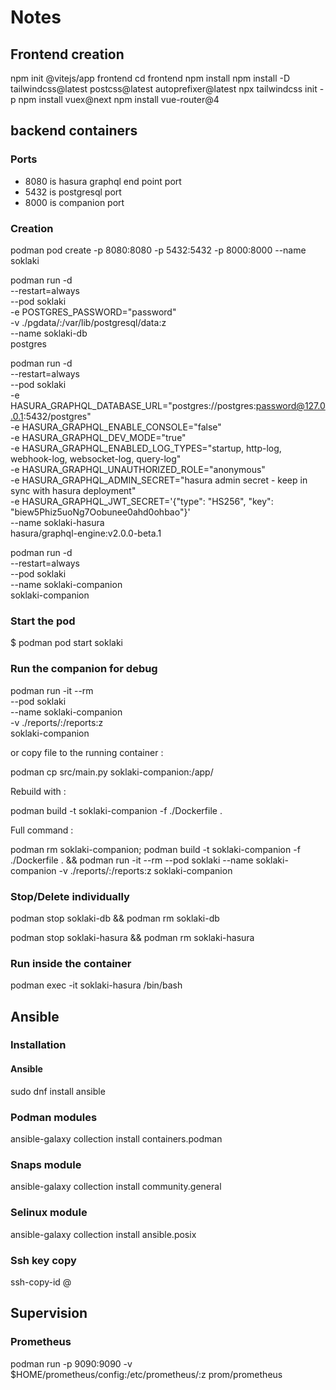 # Notes

## Frontend creation

npm init @vitejs/app frontend
cd frontend
npm install
npm install -D tailwindcss@latest postcss@latest autoprefixer@latest
npx tailwindcss init -p
npm install vuex@next
npm install vue-router@4

## backend containers

### Ports

- 8080 is hasura graphql end point port
- 5432 is postgresql port
- 8000 is companion port

### Creation

podman pod create -p 8080:8080 -p 5432:5432 -p 8000:8000 --name soklaki

podman run -d \
 --restart=always \
 --pod soklaki \
 -e POSTGRES_PASSWORD="password" \
 -v ./pgdata/:/var/lib/postgresql/data:z \
 --name soklaki-db \
 postgres

podman run -d \
 --restart=always \
 --pod soklaki \
 -e HASURA_GRAPHQL_DATABASE_URL="postgres://postgres:password@127.0.0.1:5432/postgres" \
 -e HASURA_GRAPHQL_ENABLE_CONSOLE="false" \
 -e HASURA_GRAPHQL_DEV_MODE="true" \
 -e HASURA_GRAPHQL_ENABLED_LOG_TYPES="startup, http-log, webhook-log, websocket-log, query-log" \
 -e HASURA_GRAPHQL_UNAUTHORIZED_ROLE="anonymous" \
 -e HASURA_GRAPHQL_ADMIN_SECRET="hasura admin secret - keep in sync with hasura deployment" \
 -e HASURA_GRAPHQL_JWT_SECRET='{"type": "HS256", "key": "biew5Phiz5uoNg7Oobunee0ahd0ohbao"}' \
 --name soklaki-hasura \
 hasura/graphql-engine:v2.0.0-beta.1

podman run -d \
 --restart=always \
 --pod soklaki \
 --name soklaki-companion \
 soklaki-companion

### Start the pod

$ podman pod start soklaki

### Run the companion for debug

podman run -it --rm \
 --pod soklaki \
 --name soklaki-companion \
 -v ./reports/:/reports:z \
 soklaki-companion

or copy file to the running container :

podman cp src/main.py soklaki-companion:/app/

Rebuild with :

podman build -t soklaki-companion -f ./Dockerfile .

Full command :

podman rm soklaki-companion; podman build -t soklaki-companion -f ./Dockerfile . && podman run -it --rm --pod soklaki --name soklaki-companion -v ./reports/:/reports:z soklaki-companion

### Stop/Delete individually

podman stop soklaki-db && podman rm soklaki-db

podman stop soklaki-hasura && podman rm soklaki-hasura

### Run inside the container

podman exec -it soklaki-hasura /bin/bash

## Ansible

### Installation

#### Ansible

sudo dnf install ansible

### Podman modules

ansible-galaxy collection install containers.podman

### Snaps module

ansible-galaxy collection install community.general

### Selinux module

ansible-galaxy collection install ansible.posix

### Ssh key copy

ssh-copy-id <user>@<ip>

## Supervision

### Prometheus

podman run -p 9090:9090 -v $HOME/prometheus/config:/etc/prometheus/:z prom/prometheus
